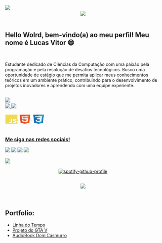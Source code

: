 <img src="https://user-images.githubusercontent.com/73097560/115834477-dbab4500-a447-11eb-908a-139a6edaec5c.gif">

<div align="center">
<img src="https://github.com/luc-vitor/luc-vitor/assets/110106062/0919bbd9-95bb-49aa-998b-84586e7cab53" width="200px">
</div>

<br>

## Hello Wolrd, bem-vindo(a) ao meu perfil! Meu nome é <strong>Lucas Vitor</strong> 😁


<br>

Estudante dedicado de Ciências da Computação com uma
paixão pela programação e pela resolução de desafios
tecnológicos. Busco uma oportunidade de estágio que me
permita aplicar meus conhecimentos teóricos em um
ambiente prático, contribuindo para o desenvolvimento de
projetos inovadores e aprendendo com uma equipe
experiente.

<br>

<img src="https://user-images.githubusercontent.com/73097560/115834477-dbab4500-a447-11eb-908a-139a6edaec5c.gif">

<br>

 <div>
   <a href="https://github.com/luc-vitor">
   <img height="180em" src="https://github-readme-stats.vercel.app/api?username=luc-vitor&show_icons=true&theme=tokyonight&include_all_commits=true&count_private=true"/>
   <img height="180em" src="https://github-readme-stats.vercel.app/api/top-langs/?username=luc-vitor&layout=compact&langs_count=6&theme=tokyonight"/>
</div>
    
<div style="display: inline_block"><br>
  <img align="center" alt="Js" height="30" width="40" src="https://raw.githubusercontent.com/devicons/devicon/master/icons/javascript/javascript-plain.svg">
  <img align="center" alt="HTML" height="30" width="40" src="https://raw.githubusercontent.com/devicons/devicon/master/icons/html5/html5-original.svg">
  <img align="center" alt="CSS" height="30" width="40" src="https://raw.githubusercontent.com/devicons/devicon/master/icons/css3/css3-original.svg">
</div>
 
<br>
 
### Me siga nas redes sociais!
 
<div> 
  <a href="" target="_blank"><img src="https://img.shields.io/badge/-Instagram-%23E4405F?style=for-the-badge&logo=instagram&logoColor=white" target="_blank"></a>
 <a href="" target="_blank"><img src="https://img.shields.io/badge/Discord-7289DA?style=for-the-badge&logo=discord&logoColor=white" target="_blank"></a> 
  <a href = ""><img src="https://img.shields.io/badge/-Gmail-%23333?style=for-the-badge&logo=gmail&logoColor=white" target="_blank"></a>
  <a href="https://www.linkedin.com/in/lucas-vitor-lima-santana-136558203/" target="_blank"><img src="https://img.shields.io/badge/-LinkedIn-%230077B5?style=for-the-badge&logo=linkedin&logoColor=white" target="_blank"></a>
</div>

<br>

<img src="https://user-images.githubusercontent.com/73097560/115834477-dbab4500-a447-11eb-908a-139a6edaec5c.gif">

<br>

<div align="center">
 
[![spotify-github-profile](https://spotify-github-profile.vercel.app/api/view?uid=5h06eg1ox3tacie7gxtwn1xyw&cover_image=true&theme=novatorem&show_offline=false&background_color=121212&interchange=false&bar_color=3687f2&bar_color_cover=false)](https://github.com/kittinan/spotify-github-profile)

</div>

<br>

<div align="center">
<img src="https://github.com/luc-vitor/luc-vitor/assets/110106062/21370254-cc82-4040-86af-e1a1ecdccfc0">
</div>

<br>

<br>

## Portfolio:
- [Linha do Tempo](https://github.com/luc-vitor/nlw-spacetime?tab=readme-ov-file)
- [Projeto do GTA V](https://github.com/luc-vitor/projeto-gta)
- [AudioBook Dom Casmurro](https://github.com/luc-vitor/audiobook-dom-casmurro)

<br>

